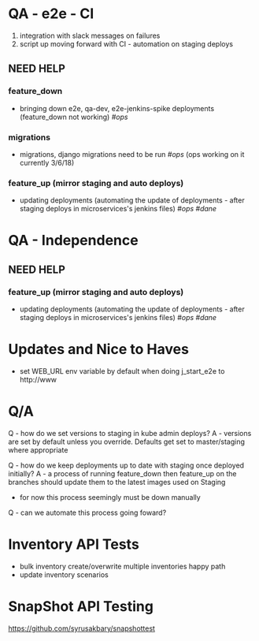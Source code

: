 QA - e2e - CI
=============

 1. integration with slack messages on failures
 2. script up moving forward with CI - automation on staging deploys


## NEED HELP

### feature_down
 - bringing down e2e, qa-dev, e2e-jenkins-spike deployments (feature_down not working) *#ops*

### migrations
 - migrations, django migrations need to be run *#ops* (ops working on it currently 3/6/18)

### feature_up (mirror staging and auto deploys)
 - updating deployments (automating the update of deployments - after staging deploys in microservices's jenkins files) *#ops* *#dane*


QA - Independence
=================

## NEED HELP

### feature_up (mirror staging and auto deploys)
 - updating deployments (automating the update of deployments - after staging deploys in microservices's jenkins files) *#ops* *#dane*


Updates and Nice to Haves
=========================

 - set WEB_URL env variable by default when doing j_start_e2e to http://www


Q/A
===
 Q - how do we set versions to staging in kube admin deploys?
 A - versions are set by default unless you override. Defaults get set to master/staging where appropriate

 Q - how do we keep deployments up to date with staging once deployed initially?
 A - a process of running feature_down then feature_up on the branches should update them to the latest images used on Staging
   - for now this process seemingly must be down manually

 Q - can we automate this process going foward?


Inventory API Tests
===================

 - bulk inventory create/overwrite multiple inventories happy path
 - update inventory scenarios


SnapShot API Testing
====================
https://github.com/syrusakbary/snapshottest


